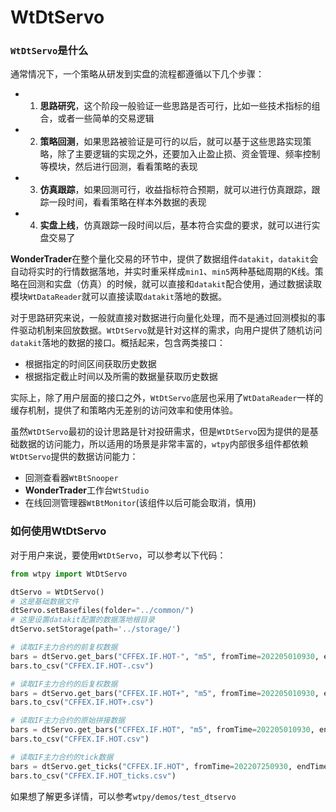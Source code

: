 # WtDtServo

### `WtDtServo`是什么

通常情况下，一个策略从研发到实盘的流程都遵循以下几个步骤：
- 1. **思路研究**，这个阶段一般验证一些思路是否可行，比如一些技术指标的组合，或者一些简单的交易逻辑
- 2. **策略回测**，如果思路被验证是可行的以后，就可以基于这些思路实现策略，除了主要逻辑的实现之外，还要加入止盈止损、资金管理、频率控制等模块，然后进行回测，看看策略的表现
- 3. **仿真跟踪**，如果回测可行，收益指标符合预期，就可以进行仿真跟踪，跟踪一段时间，看看策略在样本外数据的表现
- 4. **实盘上线**，仿真跟踪一段时间以后，基本符合实盘的要求，就可以进行实盘交易了

**WonderTrader**在整个量化交易的环节中，提供了数据组件`datakit`，`datakit`会自动将实时的行情数据落地，并实时重采样成`min1`、`min5`两种基础周期的K线。策略在回测和实盘（仿真）的时候，就可以直接和`datakit`配合使用，通过数据读取模块`WtDataReader`就可以直接读取`datakit`落地的数据。

对于思路研究来说，一般就直接对数据进行向量化处理，而不是通过回测模拟的事件驱动机制来回放数据。`WtDtServo`就是针对这样的需求，向用户提供了随机访问`datakit`落地的数据的接口。概括起来，包含两类接口：
- 根据指定的时间区间获取历史数据
- 根据指定截止时间以及所需的数据量获取历史数据

实际上，除了用户层面的接口之外，`WtDtServo`底层也采用了`WtDataReader`一样的缓存机制，提供了和策略内无差别的访问效率和使用体验。

虽然`WtDtServo`最初的设计思路是针对投研需求，但是`WtDtServo`因为提供的是基础数据的访问能力，所以适用的场景是非常丰富的，`wtpy`内部很多组件都依赖`WtDtServo`提供的数据访问能力：
- 回测查看器`WtBtSnooper`
- **WonderTrader**工作台`WtStudio`
- 在线回测管理器`WtBtMonitor`(该组件以后可能会取消，慎用)

### 如何使用WtDtServo
对于用户来说，要使用`WtDtServo`，可以参考以下代码：
```py
from wtpy import WtDtServo

dtServo = WtDtServo()
# 这是基础数据文件
dtServo.setBasefiles(folder="../common/")
# 这里设置datakit配置的数据落地根目录
dtServo.setStorage(path='../storage/')

# 读取IF主力合约的前复权数据
bars = dtServo.get_bars("CFFEX.IF.HOT-", "m5", fromTime=202205010930, endTime=202205281500).to_df()
bars.to_csv("CFFEX.IF.HOT-.csv")

# 读取IF主力合约的后复权数据
bars = dtServo.get_bars("CFFEX.IF.HOT+", "m5", fromTime=202205010930, endTime=202205281500).to_df()
bars.to_csv("CFFEX.IF.HOT+.csv")

# 读取IF主力合约的原始拼接数据
bars = dtServo.get_bars("CFFEX.IF.HOT", "m5", fromTime=202205010930, endTime=202205281500).to_df()
bars.to_csv("CFFEX.IF.HOT.csv")

# 读取IF主力合约的tick数据
bars = dtServo.get_ticks("CFFEX.IF.HOT", fromTime=202207250930, endTime=202207291500).to_df()
bars.to_csv("CFFEX.IF.HOT_ticks.csv")
```

如果想了解更多详情，可以参考`wtpy/demos/test_dtservo`